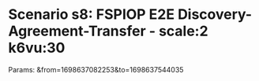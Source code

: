 # Scenario s8: FSPIOP E2E Discovery-Agreement-Transfer - scale:2 k6vu:30
Params: &from=1698637082253&to=1698637544035


